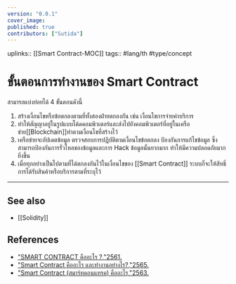 ```yaml
---
version: "0.0.1"
cover_image:
published: true
contributors: ["Sutida"]
---
```

uplinks:: [[Smart Contract-MOC]]
tags:: #lang/th #type/concept

# ขั้นตอนการทำงานของ Smart Contract
สามารถแบ่งย่อยได้ 4 ขั้นตอนดังนี้
1. สร้างเงื่อนไขหรือข้อตกลงตามที่ทั้งสองฝ่ายตกลงกัน เช่น เงื่อนไขการจ่ายค่าบริการ
2. ทำให้สัญญาอยู่ในรูปแบบโค้ดคอมพิวเตอร์และส่งไปยังคอมพิวเตอร์ที่อยู่ในเครือข่าย[[Blockchain]]ทำตามเงื่อนไขที่สร้างไว้
3. เครือข่ายจะอัปเดตข้อมูล ตรวจสอบการปฏิบัติตามเงื่อนไขข้อตกลง ป้องกันการแก้ไขข้อมูล ซึ่งสามารถป้องกันการรั่วไหลของข้อมูลและการ Hack ข้อมูลนั้นยากมาก ทำให้มีความปลอดภัยมากยิ่งขึ้น
4. เมื่อทุกอย่างเป็นไปตามที่ได้ตกลงกันไว้ในเงื่อนไขของ [[Smart Contract]] ระบบก็จะให้สิทธิ์การได้รับสินค้าหรือบริการตามที่ระบุไว้
---
## See also
- [[Solidity]]
## References
- ["SMART CONTRACT คืออะไร ?,"2561.](https://www.etda.or.th/th/Useful-Resource/knowledge-sharing/articles/index-article-other-p1/SMART-CONTRACT-%E0%B8%84%E0%B8%AD%E0%B8%AD%E0%B8%B0%E0%B9%84%E0%B8%A3.aspx?feed=590fb9ad-c550-4bc5-9a56-459ad4891d74)
- ["Smart Contract คืออะไร และทำงานอย่างไร?,"2565.](https://support.bitkub.com/hc/th/articles/360004414672-Smart-Contract-%E0%B8%84%E0%B8%B7%E0%B8%AD%E0%B8%AD%E0%B8%B0%E0%B9%84%E0%B8%A3-%E0%B9%81%E0%B8%A5%E0%B8%B0%E0%B8%97%E0%B8%B3%E0%B8%87%E0%B8%B2%E0%B8%99%E0%B8%AD%E0%B8%A2-%E0%B8%B2%E0%B8%87%E0%B9%84%E0%B8%A3-)
- ["Smart Contract (สมาร์ทคอนแทรค) คืออะไร,"2563.](https://www.mdsiglobal.com/smart-contract/)
